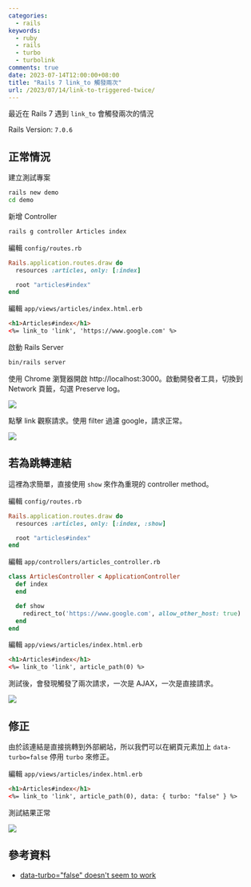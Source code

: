 ```yaml
---
categories:
  - rails
keywords:
  - ruby
  - rails
  - turbo
  - turbolink
comments: true
date: 2023-07-14T12:00:00+08:00
title: "Rails 7 link_to 觸發兩次"
url: /2023/07/14/link-to-triggered-twice/
---
```


最近在 Rails 7 遇到 `link_to` 會觸發兩次的情況

Rails Version: `7.0.6`

## 正常情況

建立測試專案

```bash
rails new demo
cd demo
```

新增 Controller

```bash
rails g controller Articles index
```

編輯 `config/routes.rb`

```ruby
Rails.application.routes.draw do
  resources :articles, only: [:index]

  root "articles#index"
end
```

編輯 `app/views/articles/index.html.erb`

```html
<h1>Articles#index</h1>
<%= link_to 'link', 'https://www.google.com' %>
```

啟動 Rails Server

```bash
bin/rails server
```

使用 Chrome 瀏覽器開啟 http://localhost:3000。啟動開發者工具，切換到 Network 頁籤，勾選 Preserve log。

![](/images/2023-07-14/Xnip2023-07-14_15-57-13.jpg)

點擊 link 觀察請求。使用 filter 過濾 google，請求正常。

![](/images/2023-07-14/Xnip2023-07-14_15-58-35.jpg)

## 若為跳轉連結

這裡為求簡單，直接使用 `show` 來作為重現的 controller method。

編輯 `config/routes.rb`

```ruby
Rails.application.routes.draw do
  resources :articles, only: [:index, :show]

  root "articles#index"
end
```

編輯 `app/controllers/articles_controller.rb`

```ruby
class ArticlesController < ApplicationController
  def index
  end

  def show
    redirect_to('https://www.google.com', allow_other_host: true)
  end
end
```

編輯 `app/views/articles/index.html.erb`

```html
<h1>Articles#index</h1>
<%= link_to 'link', article_path(0) %>
```

測試後，會發現觸發了兩次請求，一次是 AJAX，一次是直接請求。

![](/images/2023-07-14/Xnip2023-07-14_16-05-14.jpg)

## 修正

由於該連結是直接挑轉到外部網站，所以我們可以在網頁元素加上 `data-turbo=false` 停用 `turbo` 來修正。

編輯 `app/views/articles/index.html.erb`

```html
<h1>Articles#index</h1>
<%= link_to 'link', article_path(0), data: { turbo: "false" } %>
```

測試結果正常

![](/images/2023-07-14/Xnip2023-07-14_16-09-21.jpg)

## 參考資料

- [data-turbo="false" doesn't seem to work](https://github.com/hotwired/turbo/issues/119#issuecomment-765708124)
